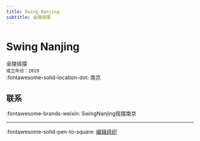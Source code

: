 ```yaml
---
title: Swing Nanjing
subtitle: 金陵摇摆
---
```


# Swing Nanjing

金陵摇摆  
`成立年份：2019`  
:fontawesome-solid-location-dot: 南京  


## 联系

:fontawesome-brands-weixin: SwingNanjing摇摆南京  

---

:fontawesome-solid-pen-to-square: [编辑组织](https://github.com/swingdance/orgs/issues/new?assignees=&labels=update+org&projects=&template=03-update_entity.yml&title=Update%20Org%3A%20zh_CN%20%E2%80%A2%20Swing%20Nanjing&region=zh_CN&id=swing-nan-jing&name=Swing%20Nanjing)
